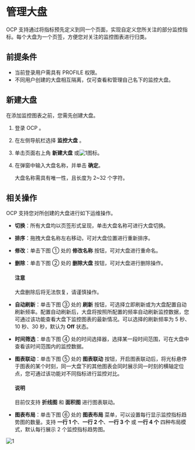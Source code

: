 # 管理大盘

OCP 支持通过将指标预先定义到同一个页面，实现自定义您所关注的部分监控指标。每个大盘为一个页签，方便您对关注的监控图表进行归类。

## 前提条件

* 当前登录用户需具有 PROFILE 权限。
* 不同用户创建的大盘相互隔离，仅可查看和管理自己名下的监控大盘。

## 新建大盘

在添加监控图表之前，您需先创建大盘。

1. 登录 OCP 。

2. 在左侧导航栏选择 **监控大盘** 。

3. 单击页面右上角 **新建大盘** 或![1](https://obbusiness-private.oss-cn-shanghai.aliyuncs.com/doc/img/ocp/422/%E6%96%B0%E5%BB%BA%E5%A4%A7%E7%9B%98.png)图标。

4. 在弹窗中输入大盘名称，并单击 **确定**。

    大盘名称需具有唯一性，且长度为 2~32 个字符。

## 相关操作

OCP 支持您对所创建的大盘进行如下运维操作。

* **切换**：所有大盘均以页签形式呈现，单击大盘名称可进行大盘切换。
* **排序**：拖拽大盘名称左右移动，可对大盘位置进行重新排序。
* **修改**：单击下图 ① 处的 **修改名称** 按钮，可对大盘进行重命名。
* **删除**：单击下图 ② 处的 **删除大盘** 按钮，可对大盘进行删除操作。

   <main id="notice" type='notice'>
   <h4>注意</h4>
   <p>大盘删除后将无法恢复，请谨慎操作。</p>
   </main>

* **自动刷新**：单击下图 ③ 处的 **刷新** 按钮，可选择立即刷新或为大盘配置自动刷新频率。配置自动刷新后，大盘将按照所配置的频率自动刷新监控数据，您可通过该功能查看大盘下监控图表的最新情况。可以选择的刷新频率为 5 秒、10 秒、30 秒，默认为 **Off** 状态。
* **时间筛选**：单击下图 ④ 处的时间选择器，选择某一段时间范围，可在大盘中查看该时间范围内的监控数据。
* **图表联动**：单击下图 ⑤ 处的 **图表联动** 按钮，开启图表联动后，将光标悬停于图表的某个时刻，同一大盘下的其他图表会同时展示同一时刻的横轴定位点，您可通过该功能对不同指标进行监控对比。

   <main id="notice" type='explain'>
   <h4>说明</h4>
   <p>目前仅支持 <b>折线图</b> 和 <b>面积图</b> 进行图表联动。</p>
   </main>

* **图表布局**：单击下图 ⑥ 处的 **图表布局** 菜单，可以设置每行显示监控指标趋势图的数量。支持 **一行 1 个**、**一行 2 个**、**一行 3 个** 或 **一行 4 个** 四种布局模式，默认每行展示 2 个监控指标趋势图。

![1](https://obbusiness-private.oss-cn-shanghai.aliyuncs.com/doc/img/ocp/422/%E7%AE%A1%E7%90%86%E5%A4%A7%E7%9B%98.png)
